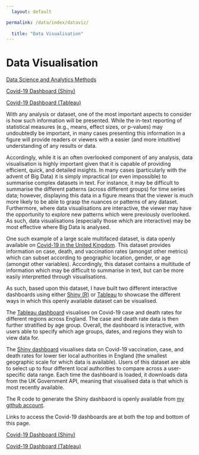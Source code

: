 ```yaml
---
  layout: default

permalink: /data/index/dataviz/
  
  title: "Data Visualisation"
---
```

  
# Data Visualisation

[Data Science and Analytics Methods](https://benjburgess.github.io/data/index)

[Covid-19 Dashboard (Shiny)](https://benjburgess.shinyapps.io/covid19_ltla_dashboard/)

[Covid-19 Dashboard (Tableau)](https://public.tableau.com/app/profile/ben.burgess/viz/Covid-19DashboardRegion_Age/Dashboard2?publish=yes)

With any analysis or dataset, one of the most important aspects to consider is how such information will be presented. While the in-text reporting of statistical measures (e.g., means, effect sizes, or p-values) may undoubtedly be important, in many cases presenting this information in a figure will provide readers or viewers with a easier (and more intutitive) understanding of any results or data.

Accordingly, while it is an often overlooked component of any analysis, data visualisation is highly important given that it is capable of providing efficient, quick, and detailed insights. In many cases (particularly with the advent of Big Data) it is simply impractical (or even impossible) to summarise complex datasets in text. For instance, it may be difficult to summarise the different patterns (across different groups) for time series data; however, displaying this data in a figure means that the viewer is much more likely to be able to grasp the nuances or patterns of any dataset. Furthermore, where data visualisations are interactive, the viewer may have the opportunity to explore new patterns which were previously overlooked. As such, data visualisations (especially those which are interactive) may be most effective where Big Data is analysed.

One such example of a large scale multifaced dataset, is data openly available on [Covid-19 in the United Kingdom](https://coronavirus.data.gov.uk/). This dataset provides information on case, death, and vaccination rates (amongst other metrics) which can subset according to geographic location, gender, or age (amongst other variables). Accordingly, this dataset contains a multitude of information which may be difficult to summarise in text, but can be more easily interpretted through visualisations.

As such, based upon this dataset, I have built two different interactive dashboards using either [Shiny (R)](https://benjburgess.shinyapps.io/covid19_ltla_dashboard/) or [Tableau](https://public.tableau.com/app/profile/ben.burgess/viz/Covid-19DashboardRegion_Age/Dashboard2?publish=yes) to showcase the different ways in which this openly available dataset can be visualised. 

The [Tableau dashboard](https://public.tableau.com/app/profile/ben.burgess/viz/Covid-19DashboardRegion_Age/Dashboard2?publish=yes) visualises on Covid-19 case and death rates for different regions across England. The case and death rate data is then further stratified by age group. Overall, the dashboard is interactive, with users able to specify which age groups, dates, and regions they wish to view data for.

The [Shiny dashboard](https://benjburgess.shinyapps.io/covid19_ltla_dashboard/) visualises data on Covid-19 vaccination, case, and death rates for lower tier local authorities in England (the smallest geographic scale for which data is available). Users of this dataset are able to select up to four different local authorities to compare across a user-specific data range. Each time the dashboard is loaded, it downloads data from the UK Government API, meaning that visualised data is that which is most recently available.

The R code to generate the Shiny dashbaord is openly available from [my github account](https://github.com/benjburgess/CovidDashboard).

Links to access the Covid-19 dashboards are at both the top and bottom of this page.

[Covid-19 Dashboard (Shiny)](https://benjburgess.shinyapps.io/covid19_ltla_dashboard/)

[Covid-19 Dashboard (Tableau)](https://public.tableau.com/app/profile/ben.burgess/viz/Covid-19DashboardRegion_Age/Dashboard2?publish=yes)


